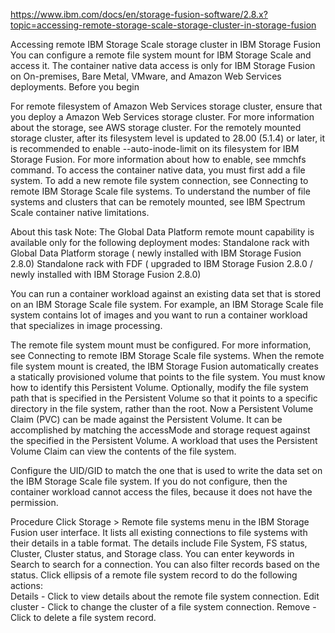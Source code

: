 https://www.ibm.com/docs/en/storage-fusion-software/2.8.x?topic=accessing-remote-storage-scale-storage-cluster-in-storage-fusion



Accessing remote IBM Storage Scale storage
cluster in IBM Storage Fusion
You can configure a remote file system mount for IBM Storage Scale and access it. The container native data access is only for IBM Storage Fusion on On-premises, Bare Metal, VMware, and Amazon Web Services deployments. 
Before you begin

For remote filesystem of Amazon Web Services storage
cluster, ensure that you deploy a Amazon Web Services
storage cluster. For more information about the storage, see AWS storage cluster.
For the remotely mounted storage cluster, after its filesystem level is updated to 28.00 (5.1.4)
or later, it is recommended to enable --auto-inode-limit on its filesystem for IBM Storage Fusion. For more information about how to
enable, see mmchfs command.
To access the container native data, you must first add a file system. To add a new remote file
system connection, see Connecting to remote IBM Storage Scale file systems.
To understand the number of file systems and clusters that can be remotely mounted, see IBM Spectrum Scale container native limitations.


About this task
Note: The Global Data Platform remote mount capability is
available only for the following deployment modes: 
Standalone rack with Global Data Platform storage ( newly
installed with IBM Storage Fusion 2.8.0)
Standalone rack with FDF ( upgraded to IBM Storage Fusion 2.8.0 / newly installed with IBM Storage Fusion 2.8.0)


You can run a container workload against an existing data set that is stored on an IBM Storage Scale file system. For example, an IBM Storage Scale file system contains lot of images
and you want to run a container workload that specializes in image processing.

The remote file system mount must be configured. For more information, see Connecting to remote IBM Storage Scale file systems.
When the remote file system mount is created, the IBM Storage Fusion automatically creates a statically
provisioned volume that points to the file system. You must know how to identify this Persistent
Volume.
Optionally, modify the file system path that is specified in the Persistent Volume so that it
points to a specific directory in the file system, rather than the root.
Now a Persistent Volume Claim (PVC) can be made against the Persistent Volume. It can be
accomplished by matching the accessMode and storage request against the specified
in the Persistent Volume.
A workload that uses the Persistent Volume Claim can view the contents of the file system.

Configure the UID/GID to match the one that is used to write the data set on the IBM Storage Scale file system. If you do not
configure, then the container workload cannot access the files, because it does not have the
permission.

Procedure
Click Storage > Remote file
systems menu in the IBM Storage Fusion user interface. 
It lists all existing connections to file systems with their details in a table format.
The details include File System, FS status,
Cluster, Cluster status, and Storage
class. You can enter keywords in Search to search for a
connection. You can also filter records based on the status. 
Click ellipsis of a remote file system record to do the following actions:  
Details - Click to view details about the remote file system
connection.
Edit cluster - Click to change the cluster of a file system
connection.
Remove - Click to delete a file system record. 









